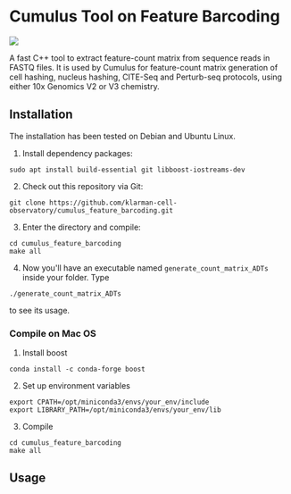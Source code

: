 # Cumulus Tool on Feature Barcoding

[![](https://img.shields.io/github/v/release/klarman-cell-observatory/cumulus_feature_barcoding.svg)](https://github.com/klarman-cell-observatory/cumulus_feature_barcoding/releases)

A fast C++ tool to extract feature-count matrix from sequence reads in FASTQ files. It is used by Cumulus for feature-count matrix generation of cell hashing, nucleus hashing, CITE-Seq and Perturb-seq protocols, using either 10x Genomics V2 or V3 chemistry.

## Installation

The installation has been tested on Debian and Ubuntu Linux.

1. Install dependency packages:

```
sudo apt install build-essential git libboost-iostreams-dev
```

2. Check out this repository via Git:

```
git clone https://github.com/klarman-cell-observatory/cumulus_feature_barcoding.git
```

3. Enter the directory and compile:

```
cd cumulus_feature_barcoding
make all
```

4. Now you'll have an executable named ``generate_count_matrix_ADTs`` inside your folder. Type

```
./generate_count_matrix_ADTs
```

to see its usage.

### Compile on Mac OS

1. Install boost

```
conda install -c conda-forge boost
```

2. Set up environment variables

```
export CPATH=/opt/miniconda3/envs/your_env/include
export LIBRARY_PATH=/opt/miniconda3/envs/your_env/lib
```

3. Compile

```
cd cumulus_feature_barcoding
make all
```

## Usage
